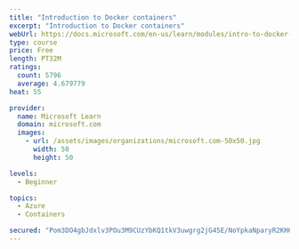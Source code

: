 ```yaml
---
title: "Introduction to Docker containers"
excerpt: "Introduction to Docker containers"
webUrl: https://docs.microsoft.com/en-us/learn/modules/intro-to-docker-containers/
type: course
price: Free
length: PT32M
ratings:
  count: 5796
  average: 4.679779
heat: 55

provider:
  name: Microsoft Learn
  domain: microsoft.com
  images:
    - url: /assets/images/organizations/microsoft.com-50x50.jpg
      width: 50
      height: 50

levels:
  - Beginner

topics:
  - Azure
  - Containers

secured: "Pom3DO4gbJdxlv3POu3M9CUzYbKQ1tkV3uwgrg2jG45E/NoYpkaNparyR2KH6Pg9mn9jbxlvMsF3LC7occJ/Gjlv8uREMLBossMr+usSgMi8SUlFE122j2q6gogmLVxnIdSNQ63ZnZ29CvYWgGmta1Gl4fjZfgdLdkiJx5N1hGbPWhtOdPzPjQTtPS9n6/1pW1mOSW0SyImD49ZBMNOxdPlTRmcLNSQrGfvc9V4TM0601ZgLsFFRl9G/RZ5TfFBqmW2+MNmiW+GYGHpKh9ftB//lVMGplmLz2SF4WhWtJKp6whR2i/tX2/Opa2UHTIytWW3WUPo0Z/uOxdlViIXZvEfRArlNzzuJAP9gsh4CFiAf2WMSBG7cFXP5jyZUvqFLQgysGByDiuC6pEKChkquGtg8aXxZXRkj9pb8J9h7/rk=;AgJxZP8HSjj3yR7wFgeVDA=="
---
```


